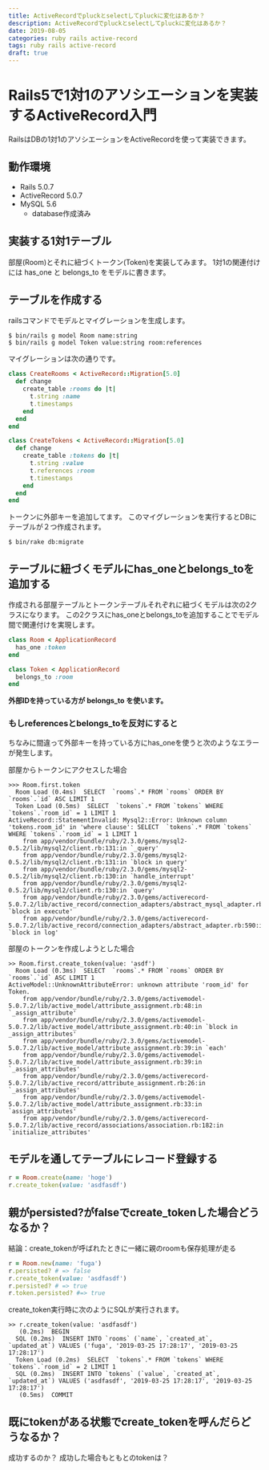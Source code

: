 ```yaml
---
title: ActiveRecordでpluckとselectしてpluckに変化はあるか？
description: ActiveRecordでpluckとselectしてpluckに変化はあるか？
date: 2019-08-05
categories: ruby rails active-record
tags: ruby rails active-record
draft: true
---
```


# Rails5で1対1のアソシエーションを実装するActiveRecord入門
RailsはDBの1対1のアソシエーションをActiveRecordを使って実装できます。

## 動作環境
- Rails 5.0.7
- ActiveRecord 5.0.7
- MySQL 5.6
  - database作成済み

## 実装する1対1テーブル
部屋(Room)とそれに紐づくトークン(Token)を実装してみます。
1対1の関連付けには has_one と belongs_to をモデルに書きます。

## テーブルを作成する

railsコマンドでモデルとマイグレーションを生成します。
```
$ bin/rails g model Room name:string
$ bin/rails g model Token value:string room:references
```

マイグレーションは次の通りです。
```ruby
class CreateRooms < ActiveRecord::Migration[5.0]
  def change
    create_table :rooms do |t|
      t.string :name
      t.timestamps
    end
  end
end

class CreateTokens < ActiveRecord::Migration[5.0]
  def change
    create_table :tokens do |t|
      t.string :value
      t.references :room
      t.timestamps
    end
  end
end

```

トークンに外部キーを追加してます。
このマイグレーションを実行するとDBにテーブルが２つ作成されます。

```
$ bin/rake db:migrate
```

## テーブルに紐づくモデルにhas_oneとbelongs_toを追加する

作成される部屋テーブルとトークンテーブルそれぞれに紐づくモデルは次の2クラスになります。
この2クラスにhas_oneとbelongs_toを追加することでモデル間で関連付けを実現します。

```ruby
class Room < ApplicationRecord
  has_one :token
end

class Token < ApplicationRecord
  belongs_to :room
end
```

**外部IDを持っている方が belongs_to を使います。**


### もしreferencesとbelongs_toを反対にすると
ちなみに間違って外部キーを持っている方にhas_oneを使うと次のようなエラーが発生します。

部屋からトークンにアクセスした場合
```
>>> Room.first.token
  Room Load (0.4ms)  SELECT  `rooms`.* FROM `rooms` ORDER BY `rooms`.`id` ASC LIMIT 1
  Token Load (0.5ms)  SELECT  `tokens`.* FROM `tokens` WHERE `tokens`.`room_id` = 1 LIMIT 1
ActiveRecord::StatementInvalid: Mysql2::Error: Unknown column 'tokens.room_id' in 'where clause': SELECT  `tokens`.* FROM `tokens` WHERE `tokens`.`room_id` = 1 LIMIT 1
	from app/vendor/bundle/ruby/2.3.0/gems/mysql2-0.5.2/lib/mysql2/client.rb:131:in `_query'
	from app/vendor/bundle/ruby/2.3.0/gems/mysql2-0.5.2/lib/mysql2/client.rb:131:in `block in query'
	from app/vendor/bundle/ruby/2.3.0/gems/mysql2-0.5.2/lib/mysql2/client.rb:130:in `handle_interrupt'
	from app/vendor/bundle/ruby/2.3.0/gems/mysql2-0.5.2/lib/mysql2/client.rb:130:in `query'
	from app/vendor/bundle/ruby/2.3.0/gems/activerecord-5.0.7.2/lib/active_record/connection_adapters/abstract_mysql_adapter.rb:218:in `block in execute'
	from app/vendor/bundle/ruby/2.3.0/gems/activerecord-5.0.7.2/lib/active_record/connection_adapters/abstract_adapter.rb:590:in `block in log'
```

部屋のトークンを作成しようとした場合
```
>> Room.first.create_token(value: 'asdf')
  Room Load (0.3ms)  SELECT  `rooms`.* FROM `rooms` ORDER BY `rooms`.`id` ASC LIMIT 1
ActiveModel::UnknownAttributeError: unknown attribute 'room_id' for Token.
	from app/vendor/bundle/ruby/2.3.0/gems/activemodel-5.0.7.2/lib/active_model/attribute_assignment.rb:48:in `_assign_attribute'
	from app/vendor/bundle/ruby/2.3.0/gems/activemodel-5.0.7.2/lib/active_model/attribute_assignment.rb:40:in `block in _assign_attributes'
	from app/vendor/bundle/ruby/2.3.0/gems/activemodel-5.0.7.2/lib/active_model/attribute_assignment.rb:39:in `each'
	from app/vendor/bundle/ruby/2.3.0/gems/activemodel-5.0.7.2/lib/active_model/attribute_assignment.rb:39:in `_assign_attributes'
	from app/vendor/bundle/ruby/2.3.0/gems/activerecord-5.0.7.2/lib/active_record/attribute_assignment.rb:26:in `_assign_attributes'
	from app/vendor/bundle/ruby/2.3.0/gems/activemodel-5.0.7.2/lib/active_model/attribute_assignment.rb:33:in `assign_attributes'
	from app/vendor/bundle/ruby/2.3.0/gems/activerecord-5.0.7.2/lib/active_record/associations/association.rb:182:in `initialize_attributes'
```

## モデルを通してテーブルにレコード登録する
```ruby
r = Room.create(name: 'hoge')
r.create_token(value: 'asdfasdf')
```

## 親がpersisted?がfalseでcreate_tokenした場合どうなるか？
結論：create_tokenが呼ばれたときに一緒に親のroomも保存処理が走る

```ruby
r = Room.new(name: 'fuga')
r.persisted? # => false
r.create_token(value: 'asdfasdf')
r.persisted? # => true
r.token.persisted? #=> true
```

create_token実行時に次のようにSQLが実行されます。
```
>> r.create_token(value: 'asdfasdf')
   (0.2ms)  BEGIN
  SQL (0.2ms)  INSERT INTO `rooms` (`name`, `created_at`, `updated_at`) VALUES ('fuga', '2019-03-25 17:28:17', '2019-03-25 17:28:17')
  Token Load (0.2ms)  SELECT  `tokens`.* FROM `tokens` WHERE `tokens`.`room_id` = 2 LIMIT 1
  SQL (0.2ms)  INSERT INTO `tokens` (`value`, `created_at`, `updated_at`) VALUES ('asdfasdf', '2019-03-25 17:28:17', '2019-03-25 17:28:17')
   (0.5ms)  COMMIT
```

## 既にtokenがある状態でcreate_tokenを呼んだらどうなるか？

成功するのか？
成功した場合もともとのtokenは？
